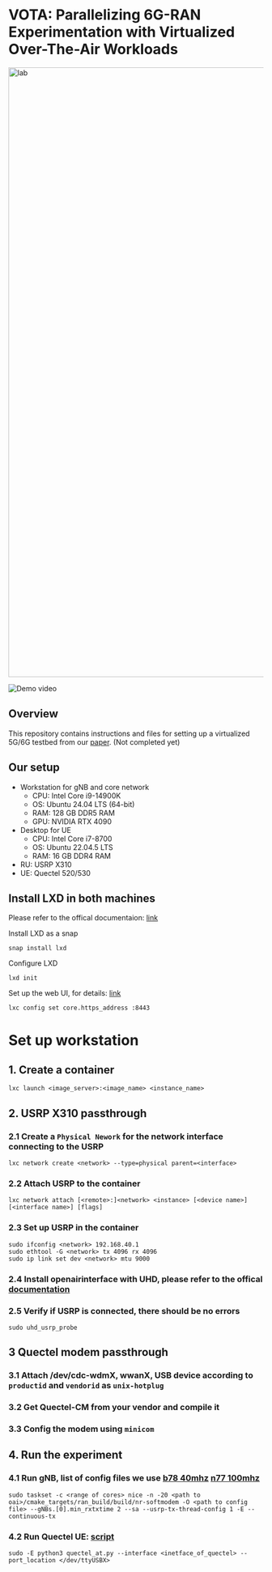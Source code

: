 # VOTA: Parallelizing 6G-RAN Experimentation with Virtualized Over-The-Air Workloads

<img width="3584" height="1205" alt="lab" src="https://github.com/user-attachments/assets/99da5637-3612-44f5-9950-ada2c41e3a94" />



![Demo video](https://tuenl-my.sharepoint.com/:v:/g/personal/c_liu3_tue_nl/EW-fgdexIuhCpHPuLGXcXJgBLwRvJQMsI4Pll5rXXj7MwA?e=xryyFv)

## Overview 
This repository contains instructions and files for setting up a virtualized 5G/6G testbed from our [paper](assets/OpenRIT6G_2025_VOTA.pdf). (Not completed yet)

## Our setup
- Workstation for gNB and core network
    - CPU: Intel Core i9-14900K
    - OS:  Ubuntu 24.04 LTS (64-bit)
    - RAM: 128 GB DDR5 RAM
    - GPU: NVIDIA RTX 4090 
- Desktop for UE
    - CPU: Intel Core i7-8700 
    - OS: Ubuntu 22.04.5 LTS
    - RAM: 16 GB DDR4 RAM
- RU: USRP X310 
- UE: Quectel 520/530

## Install LXD in both machines
Please refer to the offical documentaion: [link](https://canonical.com/lxd/install)

Install LXD as a snap
```
snap install lxd
```

Configure LXD
```
lxd init
```

Set up the web UI, for details: [link](https://documentation.ubuntu.com/lxd/stable-5.21/tutorial/ui/)
```
lxc config set core.https_address :8443
```


# Set up workstation
## 1. Create a container
```
lxc launch <image_server>:<image_name> <instance_name>
```
## 2. USRP X310 passthrough
### 2.1 Create a  `Physical Nework` for the network interface connecting to the USRP
```
lxc network create <network> --type=physical parent=<interface>
```
### 2.2 Attach USRP to the container
```
lxc network attach [<remote>:]<network> <instance> [<device name>] [<interface name>] [flags]
```
### 2.3 Set up USRP in the container 
```
sudo ifconfig <network> 192.168.40.1
sudo ethtool -G <network> tx 4096 rx 4096
sudo ip link set dev <network> mtu 9000
```

### 2.4 Install openairinterface with UHD, please refer to the offical [documentation](https://gitlab.eurecom.fr/oai/openairinterface5g/-/blob/develop/doc/NR_SA_Tutorial_COTS_UE.md)

### 2.5 Verify if USRP is connected, there should be no errors
```
sudo uhd_usrp_probe
```

## 3 Quectel modem passthrough
### 3.1 Attach /dev/cdc-wdmX, wwanX, USB device according to `productid` and `vendorid` as `unix-hotplug`

### 3.2 Get Quectel-CM from your vendor and compile it
### 3.3 Config the modem using `minicom`






## 4. Run the experiment
### 4.1 Run gNB, list of config files we use [b78 40mhz](config/b78_40mhz.conf) [n77 100mhz](config/n77_100mhz.conf) 
```
sudo taskset -c <range of cores> nice -n -20 <path to oai>/cmake_targets/ran_build/build/nr-softmodem -O <path to config file> --gNBs.[0].min_rxtxtime 2 --sa --usrp-tx-thread-config 1 -E --continuous-tx
```

### 4.2 Run Quectel UE: [script](scripts/quectel_at.py)
```
sudo -E python3 quectel_at.py --interface <inetface_of_quectel> --port_location </dev/ttyUSBX>
```
